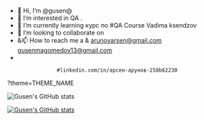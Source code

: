 - 👋 Hi, I’m @gusen@
- 👀 I’m interested in  QA .
- 🌱 I’m currently learning  курс по #QA Course Vadima ksendzov
- 💞️ I’m looking to collaborate on 
- &📫 How to reach me  a & arunovarsen@gmail.com gusenmagomedov13@gmail.com
-                       


                    #linkedin.com/in/арсен-арунов-258b62230


?theme=THEME_NAME

![Gusen's GitHub stats](https://github-readme-stats.vercel.app/api?username=gusen1989&show_icons=true&theme=radical)

[![Gusen's GitHub stats](https://github-readme-stats.vercel.app/api?username=gusen1989)](https://github.com/gusen1989/github-readme-stats)
